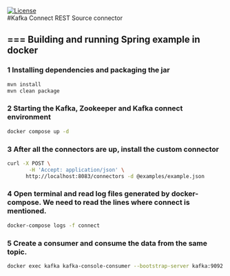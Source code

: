 [![License](https://img.shields.io/badge/License-Apache%202.0-yellowgreen.svg)](https://opensource.org/licenses/Apache-2.0)  
#Kafka Connect REST Source connector

===
Building and running Spring example in docker
---
### 1 Installing dependencies and packaging the jar
```bash
mvn install
mvn clean package
```
### 2 Starting the Kafka, Zookeeper and Kafka connect environment
```bash
docker compose up -d
```
### 3 After all the connectors are up, install the custom connector
```bash
curl -X POST \
       -H 'Accept: application/json' \
      http://localhost:8083/connectors -d @examples/example.json
```

### 4 Open terminal and read log files generated by docker-compose. We need to read the lines where connect is mentioned.
```bash
docker-compose logs -f connect
```

### 5 Create a consumer and consume the data from the same topic.
```bash
docker exec kafka kafka-console-consumer --bootstrap-server kafka:9092 --topic *topic_name* --from-beginning
```
